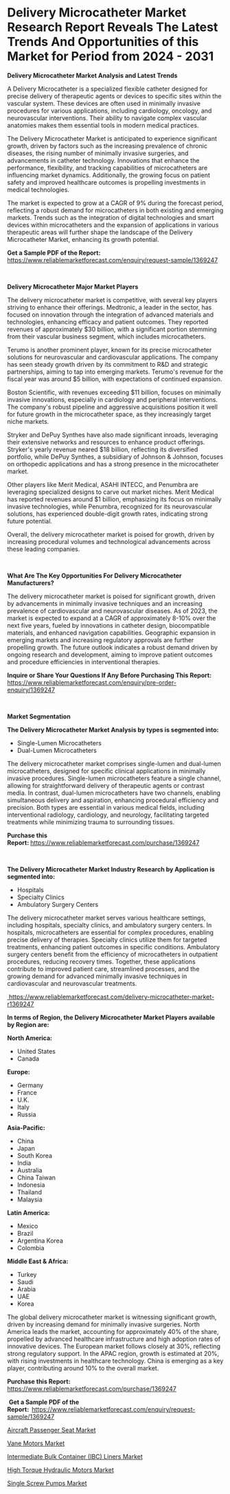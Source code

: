 <p><h1>Delivery Microcatheter Market Research Report Reveals The Latest Trends And Opportunities of this Market for Period from 2024 - 2031</h1></p><p><strong>Delivery Microcatheter Market Analysis and Latest Trends</strong></p>
<p><p>A Delivery Microcatheter is a specialized flexible catheter designed for precise delivery of therapeutic agents or devices to specific sites within the vascular system. These devices are often used in minimally invasive procedures for various applications, including cardiology, oncology, and neurovascular interventions. Their ability to navigate complex vascular anatomies makes them essential tools in modern medical practices.</p><p>The Delivery Microcatheter Market is anticipated to experience significant growth, driven by factors such as the increasing prevalence of chronic diseases, the rising number of minimally invasive surgeries, and advancements in catheter technology. Innovations that enhance the performance, flexibility, and tracking capabilities of microcatheters are influencing market dynamics. Additionally, the growing focus on patient safety and improved healthcare outcomes is propelling investments in medical technologies.</p><p>The market is expected to grow at a CAGR of 9% during the forecast period, reflecting a robust demand for microcatheters in both existing and emerging markets. Trends such as the integration of digital technologies and smart devices within microcatheters and the expansion of applications in various therapeutic areas will further shape the landscape of the Delivery Microcatheter Market, enhancing its growth potential.</p></p>
<p><strong>Get a Sample PDF of the Report:&nbsp;</strong> <a href="https://www.reliablemarketforecast.com/enquiry/request-sample/1369247?utm_campaign=1257&utm_medium=2&utm_source=Github&utm_content=ia&utm_term=18102024&utm_id=delivery-microcatheter">https://www.reliablemarketforecast.com/enquiry/request-sample/1369247</a></p>
<p>&nbsp;</p>
<p><strong>Delivery Microcatheter Major Market Players</strong></p>
<p><p>The delivery microcatheter market is competitive, with several key players striving to enhance their offerings. Medtronic, a leader in the sector, has focused on innovation through the integration of advanced materials and technologies, enhancing efficacy and patient outcomes. They reported revenues of approximately $30 billion, with a significant portion stemming from their vascular business segment, which includes microcatheters.</p><p>Terumo is another prominent player, known for its precise microcatheter solutions for neurovascular and cardiovascular applications. The company has seen steady growth driven by its commitment to R&D and strategic partnerships, aiming to tap into emerging markets. Terumo's revenue for the fiscal year was around $5 billion, with expectations of continued expansion.</p><p>Boston Scientific, with revenues exceeding $11 billion, focuses on minimally invasive innovations, especially in cardiology and peripheral interventions. The company's robust pipeline and aggressive acquisitions position it well for future growth in the microcatheter space, as they increasingly target niche markets.</p><p>Stryker and DePuy Synthes have also made significant inroads, leveraging their extensive networks and resources to enhance product offerings. Stryker's yearly revenue neared $18 billion, reflecting its diversified portfolio, while DePuy Synthes, a subsidiary of Johnson & Johnson, focuses on orthopedic applications and has a strong presence in the microcatheter market.</p><p>Other players like Merit Medical, ASAHI INTECC, and Penumbra are leveraging specialized designs to carve out market niches. Merit Medical has reported revenues around $1 billion, emphasizing its focus on minimally invasive technologies, while Penumbra, recognized for its neurovascular solutions, has experienced double-digit growth rates, indicating strong future potential.</p><p>Overall, the delivery microcatheter market is poised for growth, driven by increasing procedural volumes and technological advancements across these leading companies.</p></p>
<p>&nbsp;</p>
<p><strong>What Are The Key Opportunities For Delivery Microcatheter Manufacturers?</strong></p>
<p><p>The delivery microcatheter market is poised for significant growth, driven by advancements in minimally invasive techniques and an increasing prevalence of cardiovascular and neurovascular diseases. As of 2023, the market is expected to expand at a CAGR of approximately 8-10% over the next five years, fueled by innovations in catheter design, biocompatible materials, and enhanced navigation capabilities. Geographic expansion in emerging markets and increasing regulatory approvals are further propelling growth. The future outlook indicates a robust demand driven by ongoing research and development, aiming to improve patient outcomes and procedure efficiencies in interventional therapies.</p></p>
<p><strong>Inquire or Share Your Questions If Any Before Purchasing This Report:</strong> <a href="https://www.reliablemarketforecast.com/enquiry/pre-order-enquiry/1369247?utm_campaign=1257&utm_medium=2&utm_source=Github&utm_content=ia&utm_term=18102024&utm_id=delivery-microcatheter">https://www.reliablemarketforecast.com/enquiry/pre-order-enquiry/1369247</a></p>
<p>&nbsp;</p>
<p><strong>Market Segmentation</strong></p>
<p><strong>The Delivery Microcatheter Market Analysis by types is segmented into:</strong></p>
<p><ul><li>Single-Lumen Microcatheters</li><li>Dual-Lumen Microcatheters</li></ul></p>
<p><p>The delivery microcatheter market comprises single-lumen and dual-lumen microcatheters, designed for specific clinical applications in minimally invasive procedures. Single-lumen microcatheters feature a single channel, allowing for straightforward delivery of therapeutic agents or contrast media. In contrast, dual-lumen microcatheters have two channels, enabling simultaneous delivery and aspiration, enhancing procedural efficiency and precision. Both types are essential in various medical fields, including interventional radiology, cardiology, and neurology, facilitating targeted treatments while minimizing trauma to surrounding tissues.</p></p>
<p><strong>Purchase this Report:&nbsp;</strong><a href="https://www.reliablemarketforecast.com/purchase/1369247?utm_campaign=1257&utm_medium=2&utm_source=Github&utm_content=ia&utm_term=18102024&utm_id=delivery-microcatheter">https://www.reliablemarketforecast.com/purchase/1369247</a></p>
<p>&nbsp;</p>
<p><strong>The Delivery Microcatheter Market Industry Research by Application is segmented into:</strong></p>
<p><ul><li>Hospitals</li><li>Specialty Clinics</li><li>Ambulatory Surgery Centers</li></ul></p>
<p><p>The delivery microcatheter market serves various healthcare settings, including hospitals, specialty clinics, and ambulatory surgery centers. In hospitals, microcatheters are essential for complex procedures, enabling precise delivery of therapies. Specialty clinics utilize them for targeted treatments, enhancing patient outcomes in specific conditions. Ambulatory surgery centers benefit from the efficiency of microcatheters in outpatient procedures, reducing recovery times. Together, these applications contribute to improved patient care, streamlined processes, and the growing demand for advanced minimally invasive techniques in cardiovascular and neurovascular treatments.</p></p>
<p><a href="https://www.reliablemarketforecast.com/delivery-microcatheter-market-r1369247?utm_campaign=1257&utm_medium=2&utm_source=Github&utm_content=ia&utm_term=18102024&utm_id=delivery-microcatheter">&nbsp;https://www.reliablemarketforecast.com/delivery-microcatheter-market-r1369247</a></p>
<p><strong>In terms of Region, the Delivery Microcatheter Market Players available by Region are:</strong></p>
<p>
    <p> <strong> North America: </strong>
        <ul>
            <li>United States</li>
            <li>Canada</li>
        </ul>
        </p> 
    <p> <strong> Europe: </strong>
        <ul>
            <li>Germany</li>
            <li>France</li>
            <li>U.K.</li>
            <li>Italy</li>
            <li>Russia</li>
        </ul>
        </p> 
    <p> <strong> Asia-Pacific: </strong>
        <ul>
            <li>China</li>
            <li>Japan</li>
            <li>South Korea</li>
            <li>India</li>
            <li>Australia</li>
            <li>China Taiwan</li>
            <li>Indonesia</li>
            <li>Thailand</li>
            <li>Malaysia</li>
        </ul>
        </p> 
    <p> <strong> Latin America: </strong>
        <ul>
            <li>Mexico</li>
            <li>Brazil</li>
            <li>Argentina Korea</li>
            <li>Colombia</li>
        </ul>
        </p> 
    <p> <strong> Middle East & Africa: </strong>
        <ul>
            <li>Turkey</li>
            <li>Saudi</li>
            <li>Arabia</li>
            <li>UAE</li>
            <li>Korea</li>
        </ul>
    </p>
    </p>
<p><p>The global delivery microcatheter market is witnessing significant growth, driven by increasing demand for minimally invasive surgeries. North America leads the market, accounting for approximately 40% of the share, propelled by advanced healthcare infrastructure and high adoption rates of innovative devices. The European market follows closely at 30%, reflecting strong regulatory support. In the APAC region, growth is estimated at 20%, with rising investments in healthcare technology. China is emerging as a key player, contributing around 10% to the overall market.</p></p>
<p><strong>Purchase this Report: </strong><a href="https://www.reliablemarketforecast.com/purchase/1369247?utm_campaign=1257&utm_medium=2&utm_source=Github&utm_content=ia&utm_term=18102024&utm_id=delivery-microcatheter">https://www.reliablemarketforecast.com/purchase/1369247</a></p>
<p>&nbsp;<strong>Get a Sample PDF of the Report:&nbsp;&nbsp;</strong><a href="https://www.reliablemarketforecast.com/enquiry/request-sample/1369247?utm_campaign=1257&utm_medium=2&utm_source=Github&utm_content=ia&utm_term=18102024&utm_id=delivery-microcatheter">https://www.reliablemarketforecast.com/enquiry/request-sample/1369247</a></p>
<p><strong></strong></p>
<p><p><a href="https://issuu.com/reportprime-2/docs/aircraft-passenger-seat-market-size_29f08b3840fe46?utm_campaign=1257&utm_medium=2&utm_source=Github&utm_content=ia&utm_term=18102024&utm_id=delivery-microcatheter">Aircraft Passenger Seat Market</a></p><p><a href="https://www.linkedin.com/pulse/vane-motors-market-forecast-global-trends-analysis-from-2024-fd37c?utm_campaign=1257&utm_medium=2&utm_source=Github&utm_content=ia&utm_term=18102024&utm_id=delivery-microcatheter">Vane Motors Market</a></p><p><a href="https://github.com/erskinemm93/Market-Research-Report-List-1/blob/main/intermediate-bulk-container-ibc-liners-market.md?utm_campaign=1257&utm_medium=2&utm_source=Github&utm_content=ia&utm_term=18102024&utm_id=delivery-microcatheter">Intermediate Bulk Container (IBC) Liners Market</a></p><p><a href="https://www.linkedin.com/pulse/future-high-torque-hydraulic-motors-market-global-forecast-trends-he0xc?utm_campaign=1257&utm_medium=2&utm_source=Github&utm_content=ia&utm_term=18102024&utm_id=delivery-microcatheter">High Torque Hydraulic Motors Market</a></p><p><a href="https://issuu.com/reportprime-2/docs/single-screw-pumps-market-size-2030_e950cb5aeef2cd?utm_campaign=1257&utm_medium=2&utm_source=Github&utm_content=ia&utm_term=18102024&utm_id=delivery-microcatheter">Single Screw Pumps Market</a></p></p>